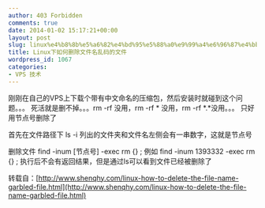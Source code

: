 ```yaml
---
author: 403 Forbidden
comments: true
date: 2014-01-02 15:17:21+00:00
layout: post
slug: linux%e4%b8%8b%e5%a6%82%e4%bd%95%e5%88%a0%e9%99%a4%e6%96%87%e4%bb%b6%e5%90%8d%e4%b9%b1%e7%a0%81%e7%9a%84%e6%96%87%e4%bb%b6
title: Linux下如何删除文件名乱码的文件
wordpress_id: 1067
categories:
- VPS 技术
---
```

刚刚在自己的VPS上下载个带有中文命名的压缩包，然后安装时就碰到这个问题。。。
死活就是删不掉。。。rm -rf 没用，rm -rf * 没用，rm -rf *.*没用。。。
只好用节点号删除了

首先在文件路径下 ls -i
列出的文件夹和文件名左侧会有一串数字，这就是节点号

删除文件
find -inum [节点号] -exec rm {} \;
例如 find -inum 1393332 -exec rm {} \;
执行后不会有返回结果，但是通过ls可以看到文件已经被删除了

转载自：[http://www.shenqhy.com/linux-how-to-delete-the-file-name-garbled-file.html](http://www.shenqhy.com/linux-how-to-delete-the-file-name-garbled-file.html)
